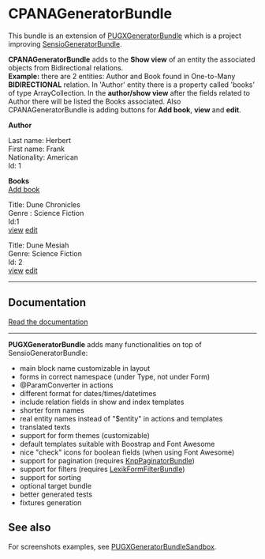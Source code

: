 CPANAGeneratorBundle
===================


This bundle is an extension of [PUGXGeneratorBundle](https://github.com/PUGX/PUGXGeneratorBundle) which is a project improving [SensioGeneratorBundle](https://github.com/sensio/SensioGeneratorBundle).

**CPANAGeneratorBundle** adds to the **Show view** of an entity the associated objects from Bidirectional relations.  
**Example:** there are 2 entities: Author and Book found in One-to-Many  **BIDIRECTIONAL** relation. In 'Author' entity there is a property called 'books' of type ArrayCollection. In the **author/show view** after the fields related to Author there will be listed the Books associated. Also CPANAGeneratorBundle is adding buttons for **Add book**, **view** and **edit**.

**Author**   

Last name: Herbert     
First name: Frank    
Nationality: American   
Id: 1    

**Books**    
[Add book](www.newbook.com)   

Title: Dune Chronicles   
Genre : Science Fiction    
Id:1   
[view](www.viewbook.com) [edit](www.editbook.com)    

Title: Dune Mesiah    
Genre: Science Fiction   
Id: 2    
[view](www.viewbook.com) [edit](www.editbook.com)   

***
Documentation
-------------

[Read the documentation](Resources/doc/index.md)

***
**PUGXGeneratorBundle** adds many functionalities on top of SensioGeneratorBundle:

* main block name customizable in layout
* forms in correct namespace (under Type, not under Form)
* @ParamConverter in actions
* different format for dates/times/datetimes
* include relation fields in show and index templates
* shorter form names
* real entity names instead of "$entity" in actions and templates
* translated texts
* support for form themes (customizable)
* default templates suitable with Boostrap and Font Awesome
* nice "check" icons for boolean fields (when using Font Awesome)
* support for pagination (requires [KnpPaginatorBundle](https://github.com/KnpLabs/KnpPaginatorBundle))
* support for filters (requires [LexikFormFilterBundle](https://github.com/lexik/LexikFormFilterBundle))
* support for sorting
* optional target bundle
* better generated tests
* fixtures generation

See also
--------

For screenshots examples, see [PUGXGeneratorBundleSandbox](https://github.com/garak/PUGXGeneratorBundleSandbox).
